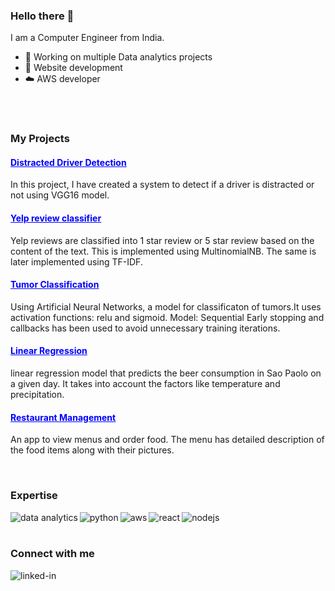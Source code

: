 ### Hello there 👋
I am a Computer Engineer from India.
- 🔭 Working on multiple Data analytics projects
- 🌱 Website development
- ☁️ AWS developer
<br>
<br>
<h3>My Projects</h3>
<a href="https://github.com/janvi08/ANN"><h4 style="color:blue;"><u>Distracted Driver Detection</u></h4></a>
<p>In this project, I have created a system to detect if a driver is distracted or not using VGG16 model.</p>
<a href="https://github.com/janvi08/Reviews-classification-NLP-"><h4 style="color:blue;"><u>Yelp review classifier</u></h4></a>
<p>Yelp reviews are classified into 1 star review or 5 star review based on the content of the text. This is implemented using MultinomialNB. The same is later implemented using TF-IDF.</p>
<a href="https://github.com/janvi08/ANN"><h4 style="color:blue;"><u>Tumor Classification</u></h4></a>
<p>Using Artificial Neural Networks, a model for classificaton of tumors.It uses activation functions: relu and sigmoid. Model: Sequential Early stopping and callbacks has been used to avoid unnecessary training iterations.</p>
<a href="https://github.com/janvi08/Linear-Regression---beer-consumption/blob/master/beer_consumption.py"><h4 style="color:blue;"><u>Linear Regression</u></h4></a>
<p> linear regression model that predicts the beer consumption in Sao Paolo on a given day. It takes into account the factors like temperature and precipitation.</p>
<a href="https://github.com/janvi08/Restaurant-Menu-Ordering-system"><h4 style="color:blue;"><u>Restaurant Management</u></h4></a>
<p>An app to view menus and order food. The menu has detailed description of the food items along with their pictures.</p>
<br>
<h3>Expertise</h3>
<p>
<img align="left" alt="data analytics" src="https://img.shields.io/badge/Data%20analytics-blue?style=for-the-badge&logo=graph&logoColor=white" />
<img align="left" alt="python" src="https://img.shields.io/badge/Python-gray?style=for-the-badge&logo=python&logoColor=white" />
<img align="left" alt="aws" src="https://img.shields.io/badge/Amazon%20AWS-%23232F3E?logo=amazon-aws&logoColor=white&style=for-the-badge" /> 
<img align="left" alt="react" src="https://img.shields.io/badge/react%20-%2320232a.svg?&style=for-the-badge&logo=react&logoColor=%2361DAFB" />
<img align="left" alt="nodejs" src="https://img.shields.io/badge/node.js%20-%2343853D.svg?&style=for-the-badge&logo=node.js&logoColor=white" /></p>
<br>
<br>

<h3> Connect with me </h4>
<a href="https://www.linkedin.com/in/janvi-phadtare-793431130/"><img align="left" alt="linked-in" src="https://img.shields.io/badge/linkedin-%230077B5.svg?&style=for-the-badge&logo=linkedin&logoColor=white" /></a>
